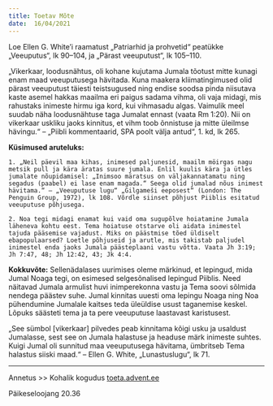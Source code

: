 ```yaml
---
title: Toetav Mõte  
date:  16/04/2021  
---
```


Loe Ellen G. White’i raamatust „Patriarhid ja prohvetid“ peatükke „Veeuputus“, lk 90–104, ja „Pärast veeuputust“, lk 105–110.

„Vikerkaar, loodusnähtus, oli kohane kujutama Jumala tõotust mitte kunagi enam maad veeuputusega hävitada. Kuna maakera kliimatingimused olid pärast veeuputust täiesti teistsugused ning endise soodsa pinda niisutava kaste asemel hakkas maailma eri paigus sadama vihma, oli vaja midagi, mis rahustaks inimeste hirmu iga kord, kui vihmasadu algas. Vaimulik meel suudab näha loodusnähtuse taga Jumalat ennast (vaata Rm 1:20). Nii on vikerkaar uskliku jaoks kinnitus, et vihm toob õnnistuse ja mitte üleilmse hävingu.“ – „Piibli kommentaarid, SPA poolt välja antud“, 1. kd, lk 265.

**Küsimused aruteluks:**

`1. „Neil päevil maa kihas, inimesed paljunesid, maailm möirgas nagu metsik pull ja kära äratas suure jumala. Enlil kuulis kära ja ütles jumalate nõupidamisel: „Inimsoo märatsus on väljakannatamatu ning segadus (paabel) ei lase enam magada.“ Seega olid jumalad nõus inimest hävitama.“ – „Veeuputuse lugu“ „Gilgameši eeposest“ (London: The Penguin Group, 1972), lk 108. Võrdle siinset põhjust Piiblis esitatud veeuputuse põhjusega.`

`2. Noa tegi midagi enamat kui vaid oma sugupõlve hoiatamine Jumala läheneva kohtu eest. Tema hoiatuse otstarve oli aidata inimestel tajuda pääsemise vajadust. Miks on päästmise tõed üldiselt ebapopulaarsed? Loetle põhjuseid ja arutle, mis takistab paljudel inimestel enda jaoks Jumala päästeplaani vastu võtta. Vaata Jh 3:19; Jh 7:47, 48; Jh 12:42, 43; Jk 4:4.`

**Kokkuvõte:** Sellenädalases uurimises oleme märkinud, et lepingud, mida Jumal Noaga tegi, on esimesed selgesõnalised lepingud Piiblis. Need näitavad Jumala armulist huvi inimperekonna vastu ja Tema soovi sõlmida nendega päästev suhe. Jumal kinnitas uuesti oma lepingu Noaga ning Noa pühendumine Jumalale kaitses teda üleüldise usust taganemise keskel. Lõpuks säästeti tema ja ta pere veeuputuse laastavast karistusest.

„See sümbol [vikerkaar] pilvedes peab kinnitama kõigi usku ja usaldust Jumalasse, sest see on Jumala halastuse ja headuse märk inimeste suhtes. Kuigi Jumal oli sunnitud maa veeuputusega hävitama, ümbritseb Tema halastus siiski maad.“ – Ellen G. White, „Lunastuslugu“, lk 71.

---

Annetus >> Kohalik kogudus [toeta.advent.ee](https://toeta.advent.ee/)  

Päikeseloojang 20.36
